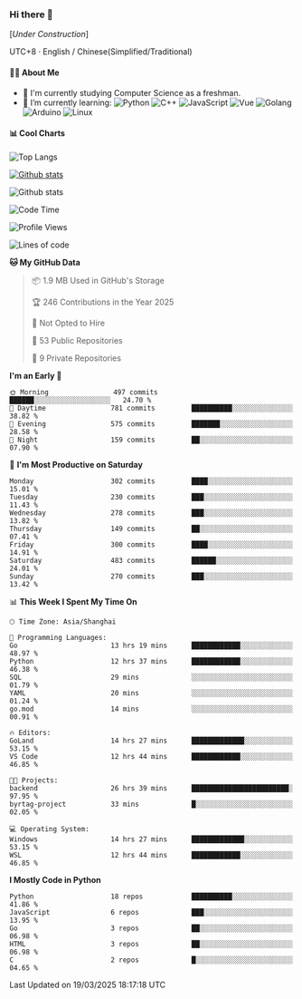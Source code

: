 ### Hi there 👋

\[*Under Construction*\]

UTC+8 · English / Chinese(Simplified/Traditional)

<!--
**NoNormalCreeper/NoNormalCreeper** is a ✨ _special_ ✨ repository because its `README.md` (this file) appears on your GitHub profile.

Here are some ideas to get you started:

- 🔭 I’m currently working on ...
- 🌱 I’m currently learning ...
- 👯 I’m looking to collaborate on ...
- 🤔 I’m looking for help with ...
- 💬 Ask me about ...
- 📫 How to reach me: ...
- 😄 Pronouns: ...
- ⚡ Fun fact: ...
-->

#### 👩‍💻 About Me

- 🏫 I'm currently studying Computer Science as a freshman.
- 🌱 I’m currently learning: 
![Python](https://img.shields.io/badge/-Python-blue?style=flat-square&logo=Python&logoColor=fff)
![C++](https://img.shields.io/badge/-C%2B%2B-00599C?style=flat-square&logo=C%2B%2B&logoColor=fff)
![JavaScript](https://img.shields.io/badge/-JavaScript-ffca18?style=flat-square&logo=JavaScript&logoColor=fff)
![Vue](https://img.shields.io/badge/-Vue-4FC08D?style=flat-square&logo=Vue.js&logoColor=fff)
![Golang](https://img.shields.io/badge/-Go-007d9c?style=flat-square&logo=Go&logoColor=fff)
![Arduino](https://img.shields.io/badge/-Arduino-00979D?style=flat-square&logo=Arduino&logoColor=fff)
![Linux](https://img.shields.io/badge/-Linux-FCC624?style=flat-square&logo=Linux&logoColor=fff)

#### 📊 Cool Charts

![Top Langs](https://readme-stats-zeta-six.vercel.app/api/top-langs/?username=NoNormalCreeper&layout=compact)

[![Github stats](https://readme-stats-zeta-six.vercel.app/api?username=NoNormalCreeper&show=reviews,discussions_started,discussions_answered,prs_merged,prs_merged_percentage)](https://github.com/anuraghazra/github-readme-stats)

![Github stats](https://github-profile-trophy.vercel.app/?username=NoNormalCreeper)


<!--START_SECTION:waka-->
![Code Time](http://img.shields.io/badge/Code%20Time-357%20hrs%2051%20mins-blue)

![Profile Views](http://img.shields.io/badge/Profile%20Views-16-blue)

![Lines of code](https://img.shields.io/badge/From%20Hello%20World%20I%27ve%20Written-2.8%20million%20lines%20of%20code-blue)

**🐱 My GitHub Data** 

> 📦 1.9 MB Used in GitHub's Storage 
 > 
> 🏆 246 Contributions in the Year 2025
 > 
> 🚫 Not Opted to Hire
 > 
> 📜 53 Public Repositories 
 > 
> 🔑 9 Private Repositories 
 > 
**I'm an Early 🐤** 

```text
🌞 Morning                497 commits         ██████░░░░░░░░░░░░░░░░░░░   24.70 % 
🌆 Daytime                781 commits         ██████████░░░░░░░░░░░░░░░   38.82 % 
🌃 Evening                575 commits         ███████░░░░░░░░░░░░░░░░░░   28.58 % 
🌙 Night                  159 commits         ██░░░░░░░░░░░░░░░░░░░░░░░   07.90 % 
```
📅 **I'm Most Productive on Saturday** 

```text
Monday                   302 commits         ████░░░░░░░░░░░░░░░░░░░░░   15.01 % 
Tuesday                  230 commits         ███░░░░░░░░░░░░░░░░░░░░░░   11.43 % 
Wednesday                278 commits         ███░░░░░░░░░░░░░░░░░░░░░░   13.82 % 
Thursday                 149 commits         ██░░░░░░░░░░░░░░░░░░░░░░░   07.41 % 
Friday                   300 commits         ████░░░░░░░░░░░░░░░░░░░░░   14.91 % 
Saturday                 483 commits         ██████░░░░░░░░░░░░░░░░░░░   24.01 % 
Sunday                   270 commits         ███░░░░░░░░░░░░░░░░░░░░░░   13.42 % 
```


📊 **This Week I Spent My Time On** 

```text
🕑︎ Time Zone: Asia/Shanghai

💬 Programming Languages: 
Go                       13 hrs 19 mins      ████████████░░░░░░░░░░░░░   48.97 % 
Python                   12 hrs 37 mins      ████████████░░░░░░░░░░░░░   46.38 % 
SQL                      29 mins             ░░░░░░░░░░░░░░░░░░░░░░░░░   01.79 % 
YAML                     20 mins             ░░░░░░░░░░░░░░░░░░░░░░░░░   01.24 % 
go.mod                   14 mins             ░░░░░░░░░░░░░░░░░░░░░░░░░   00.91 % 

🔥 Editors: 
GoLand                   14 hrs 27 mins      █████████████░░░░░░░░░░░░   53.15 % 
VS Code                  12 hrs 44 mins      ████████████░░░░░░░░░░░░░   46.85 % 

🐱‍💻 Projects: 
backend                  26 hrs 39 mins      ████████████████████████░   97.95 % 
byrtag-project           33 mins             █░░░░░░░░░░░░░░░░░░░░░░░░   02.05 % 

💻 Operating System: 
Windows                  14 hrs 27 mins      █████████████░░░░░░░░░░░░   53.15 % 
WSL                      12 hrs 44 mins      ████████████░░░░░░░░░░░░░   46.85 % 
```

**I Mostly Code in Python** 

```text
Python                   18 repos            ██████████░░░░░░░░░░░░░░░   41.86 % 
JavaScript               6 repos             ███░░░░░░░░░░░░░░░░░░░░░░   13.95 % 
Go                       3 repos             ██░░░░░░░░░░░░░░░░░░░░░░░   06.98 % 
HTML                     3 repos             ██░░░░░░░░░░░░░░░░░░░░░░░   06.98 % 
C                        2 repos             █░░░░░░░░░░░░░░░░░░░░░░░░   04.65 % 
```




 Last Updated on 19/03/2025 18:17:18 UTC
<!--END_SECTION:waka-->

